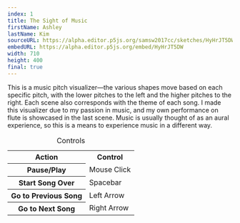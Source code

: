 ```yaml
---
index: 1
title: The Sight of Music
firstName: Ashley
lastName: Kim
sourceURL: https://alpha.editor.p5js.org/samsw2017cc/sketches/HyHrJT5DW
embedURL: https://alpha.editor.p5js.org/embed/HyHrJT5DW
width: 710
height: 400
final: true
---
```


This is a music pitch visualizer&mdash;the various shapes move based on each
specific pitch, with the lower pitches to the left and the higher
pitches to the right. Each scene also corresponds with the theme of each song.
I made this visualizer due to my passion in music, and my own performance on
flute is showcased in the last scene. Music is usually thought of as an
aural experience, so this is a means to experience music in a different way.

<table class="unstyled">
<caption>Controls</caption>

<tr>
<th class="w20" scope="col">Action</th>
<th class="w20" scope="col">Control</th>
</tr>

<tr>
<th class="w20" scope="row">Pause/Play</th>
<td class="w20">Mouse Click</td>
</tr>

<tr>
<th class="w20" scope="row">Start Song Over</th>
<td class="w20">Spacebar</td>
</tr>

<tr>
<th class="w20" scope="row">Go to Previous Song</th>
<td class="w20">Left Arrow</td>
</tr>

<tr>
<th class="w20" scope="row">Go to Next Song</th>
<td class="w20">Right Arrow</td>
</tr>

</table>

